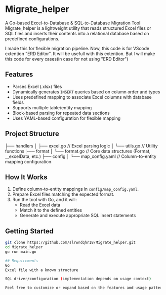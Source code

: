 # Migrate_helper
A Go-based Excel-to-Database & SQL-to-Database Migration Tool  
Migrate_helper is a lightweight utility that reads structured Excel files or SQL files and inserts their contents into a relational database based on predefined configurations.

I made this for flexible migration pipeline. 
Now, this code is for VScode extention "ERD Editor". It will be usefull with this extention.
But I will make this code for every cases(in case for not using "ERD Editor")

## Features

- Parses Excel (.xlsx) files
- Dynamically generates `INSERT` queries based on column order and types
- Uses predefined mapping to associate Excel columns with database fields
- Supports multiple table/entity mapping
- Block-based parsing for repeated data sections
- Uses YAML-based configuration for flexible mapping

## Project Structure
├── handlers
│ ├── excel.go // Excel parsing logic
│ └── utils.go // Utility functions
├── format
│ └── format.go // Core data structures (Format, __excelData, etc.)
├── config
│ └── map_config.yaml // Column-to-entity mapping configuration

## How It Works

1. Define column-to-entity mappings in `config/map_config.yaml`.
2. Prepare Excel files matching the expected format.
3. Run the tool with Go, and it will:
   - Read the Excel data
   - Match it to the defined entities
   - Generate and execute appropriate SQL insert statements

## Getting Started

```bash
git clone https://github.com/slrwndqhr18/Migrate_helper.git
cd Migrate_helper
go run main.go

## Requirements
Go 
Excel file with a known structure

SQL driver/configuration (implementation depends on usage context)

Feel free to customize or expand based on the features and usage patterns you implement!
